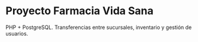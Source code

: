 # Proyecto Farmacia Vida Sana
PHP + PostgreSQL. Transferencias entre sucursales, inventario y gestión de usuarios.
